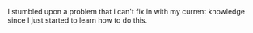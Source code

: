 I stumbled upon a problem that i can't fix in with my current knowledge since I just started to learn how to do this.
